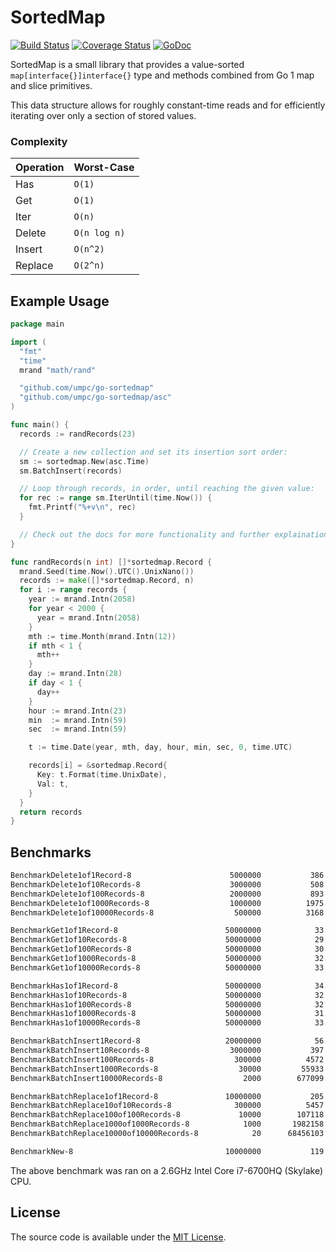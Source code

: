 # SortedMap

[![Build Status](https://travis-ci.org/umpc/go-sortedmap.svg?branch=master)](https://travis-ci.org/umpc/go-sortedmap) [![Coverage Status](https://codecov.io/github/umpc/go-sortedmap/badge.svg?branch=master)](https://codecov.io/github/umpc/go-sortedmap?branch=master) [![GoDoc](https://godoc.org/github.com/umpc/go-sortedmap?status.svg)](https://godoc.org/github.com/umpc/go-sortedmap)

SortedMap is a small library that provides a value-sorted ```map[interface{}]interface{}``` type and methods combined from Go 1 map and slice primitives.

This data structure allows for roughly constant-time reads and for efficiently iterating over only a section of stored values.

### Complexity
Operation | Worst-Case
----------|-----------
Has | ```O(1)```
Get | ```O(1)```
Iter | ```O(n)```
Delete | ```O(n log n)```
Insert | ```O(n^2)```
Replace | ```O(2^n)```

## Example Usage

```go
package main

import (
  "fmt"
  "time"
  mrand "math/rand"

  "github.com/umpc/go-sortedmap"
  "github.com/umpc/go-sortedmap/asc"
)

func main() {
  records := randRecords(23)

  // Create a new collection and set its insertion sort order:
  sm := sortedmap.New(asc.Time)
  sm.BatchInsert(records)

  // Loop through records, in order, until reaching the given value:
  for rec := range sm.IterUntil(time.Now()) {
    fmt.Printf("%+v\n", rec)
  }

  // Check out the docs for more functionality and further explainations.
}

func randRecords(n int) []*sortedmap.Record {
  mrand.Seed(time.Now().UTC().UnixNano())
  records := make([]*sortedmap.Record, n)
  for i := range records {
    year := mrand.Intn(2058)
    for year < 2000 {
      year = mrand.Intn(2058)
    }
    mth := time.Month(mrand.Intn(12))
    if mth < 1 {
      mth++
    }
    day := mrand.Intn(28)
    if day < 1 {
      day++
    }
    hour := mrand.Intn(23)
    min  := mrand.Intn(59)
    sec  := mrand.Intn(59)

    t := time.Date(year, mth, day, hour, min, sec, 0, time.UTC)

    records[i] = &sortedmap.Record{
      Key: t.Format(time.UnixDate),
      Val: t,
    }
  }
  return records
}
```

## Benchmarks

```sh
BenchmarkDelete1of1Record-8                  	 5000000	       386 ns/o       0 B/op	       0 allocs/op
BenchmarkDelete1of10Records-8                	 3000000	       508 ns/o       0 B/op	       0 allocs/op
BenchmarkDelete1of100Records-8               	 2000000	       893 ns/o       0 B/op	       0 allocs/op
BenchmarkDelete1of1000Records-8              	 1000000	      1975 ns/o       0 B/op	       0 allocs/op
BenchmarkDelete1of10000Records-8             	  500000	      3168 ns/o       0 B/op	       0 allocs/op

BenchmarkGet1of1Record-8                     	50000000	        33.2 ns/op	       0 B/op	       0 allocs/op
BenchmarkGet1of10Records-8                   	50000000	        29.7 ns/op	       0 B/op	       0 allocs/op
BenchmarkGet1of100Records-8                  	50000000	        30.8 ns/op	       0 B/op	       0 allocs/op
BenchmarkGet1of1000Records-8                 	50000000	        32.9 ns/op	       0 B/op	       0 allocs/op
BenchmarkGet1of10000Records-8                	50000000	        33.3 ns/op	       0 B/op	       0 allocs/op

BenchmarkHas1of1Record-8                     	50000000	        34.7 ns/op	       0 B/op	       0 allocs/op
BenchmarkHas1of10Records-8                   	50000000	        32.0 ns/op	       0 B/op	       0 allocs/op
BenchmarkHas1of100Records-8                  	50000000	        32.9 ns/op	       0 B/op	       0 allocs/op
BenchmarkHas1of1000Records-8                 	50000000	        31.1 ns/op	       0 B/op	       0 allocs/op
BenchmarkHas1of10000Records-8                	50000000	        33.3 ns/op	       0 B/op	       0 allocs/op

BenchmarkBatchInsert1Record-8                	20000000	        56.1 ns/op	       1 B/op	       1 allocs/op
BenchmarkBatchInsert10Records-8              	 3000000	       397 ns/o      16 B/op	       1 allocs/op
BenchmarkBatchInsert100Records-8             	  300000	      4572 ns/o     112 B/op	       1 allocs/op
BenchmarkBatchInsert1000Records-8            	   30000	     55933 ns/o    1030 B/op	       1 allocs/op
BenchmarkBatchInsert10000Records-8           	    2000	    677099 ns/o   11293 B/op	       1 allocs/op

BenchmarkBatchReplace1of1Record-8            	10000000	       205 ns/o       0 B/op	       0 allocs/op
BenchmarkBatchReplace10of10Records-8         	  300000	      5457 ns/o       0 B/op	       0 allocs/op
BenchmarkBatchReplace100of100Records-8       	   10000	    107118 ns/o       0 B/op	       0 allocs/op
BenchmarkBatchReplace1000of1000Records-8     	    1000	   1982158 ns/o       0 B/op	       0 allocs/op
BenchmarkBatchReplace10000of10000Records-8   	      20	  68456103 ns/o       0 B/op	       0 allocs/op

BenchmarkNew-8                               	10000000	       119 ns/o      96 B/op	       2 allocs/op
```

The above benchmark was ran on a 2.6GHz Intel Core i7-6700HQ (Skylake) CPU.

## License

The source code is available under the [MIT License](https://opensource.org/licenses/MIT).
